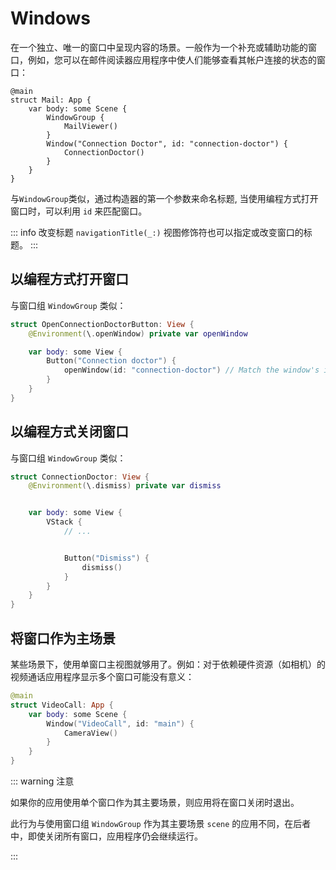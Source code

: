 # Windows <Badge type="tip" text="macOS" />

在一个独立、唯一的窗口中呈现内容的场景。一般作为一个补充或辅助功能的窗口，例如，您可以在邮件阅读器应用程序中使人们能够查看其帐户连接的状态的窗口：


```swift{7-9}
@main
struct Mail: App {
    var body: some Scene {
        WindowGroup {
            MailViewer()
        }
        Window("Connection Doctor", id: "connection-doctor") {
            ConnectionDoctor()
        }
    }
}
```
与`WindowGroup`类似，通过构造器的第一个参数来命名标题, 当使用编程方式打开窗口时，可以利用 `id` 来匹配窗口。

::: info 改变标题
`navigationTitle(_:)` 视图修饰符也可以指定或改变窗口的标题。
:::

## 以编程方式打开窗口

与窗口组 `WindowGroup` 类似：

```swift
struct OpenConnectionDoctorButton: View {
    @Environment(\.openWindow) private var openWindow

    var body: some View {
        Button("Connection doctor") {
            openWindow(id: "connection-doctor") // Match the window's identifier.
        }
    }
}
```


## 以编程方式关闭窗口

与窗口组 `WindowGroup` 类似：

```swift
struct ConnectionDoctor: View {
    @Environment(\.dismiss) private var dismiss


    var body: some View {
        VStack {
            // ...


            Button("Dismiss") {
                dismiss()
            }
        }
    }
}
```

## 将窗口作为主场景

某些场景下，使用单窗口主视图就够用了。例如：对于依赖硬件资源（如相机）的视频通话应用程序显示多个窗口可能没有意义：

```swift
@main
struct VideoCall: App {
    var body: some Scene {
        Window("VideoCall", id: "main") {
            CameraView()
        }
    }
}
```

::: warning 注意

如果你的应用使用单个窗口作为其主要场景，则应用将在窗口关闭时退出。

此行为与使用窗口组 `WindowGroup` 作为其主要场景 `scene` 的应用不同，在后者中，即使关闭所有窗口，应用程序仍会继续运行。

:::